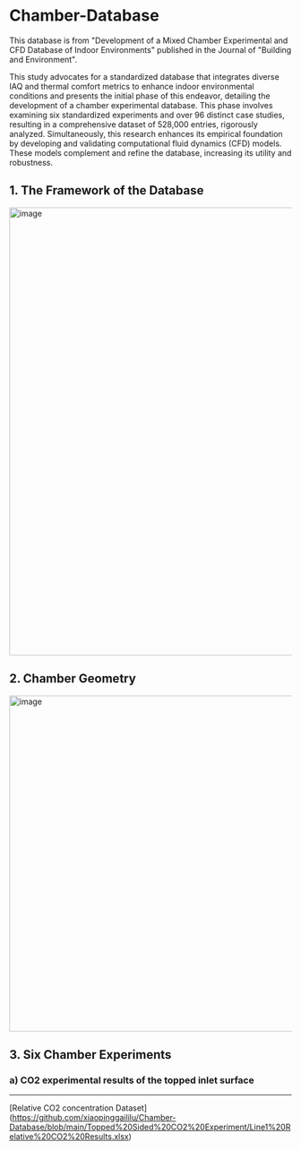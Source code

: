 # Chamber-Database
This database is from "Development of a Mixed Chamber Experimental and CFD Database of Indoor Environments" published in the Journal of "Building and Environment".

This study advocates for a standardized database that integrates diverse IAQ and thermal comfort metrics to enhance indoor environmental conditions and presents the initial phase of this endeavor, detailing the development of a chamber experimental database. This phase involves examining six standardized experiments and over 96 distinct case studies, resulting in a comprehensive dataset of 528,000 entries, rigorously analyzed. Simultaneously, this research enhances its empirical foundation by developing and validating computational fluid dynamics (CFD) models. These models complement and refine the database, increasing its utility and robustness.

## 1. The Framework of the Database
<img width="800" alt="image" src="https://github.com/user-attachments/assets/5f81599f-4c26-479a-a520-058d4422a885">

## 2. Chamber Geometry
<img width="600" alt="image" src="https://github.com/user-attachments/assets/80a07810-058a-490e-93cd-22b9cf201ae4">

## 3. Six Chamber Experiments
### a) CO2 experimental results of the topped inlet surface
-------------------
[Relative CO2 concentration Dataset] (https://github.com/xiaopinggaililu/Chamber-Database/blob/main/Topped%20Sided%20CO2%20Experiment/Line1%20Relative%20CO2%20Results.xlsx)

